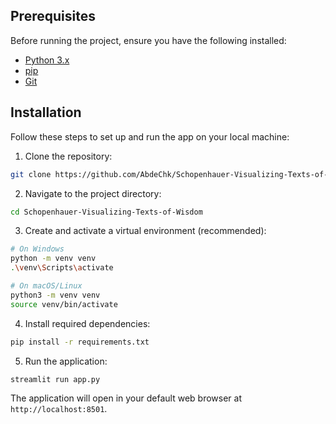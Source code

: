 ## Prerequisites

Before running the project, ensure you have the following installed:
- [Python 3.x](https://www.python.org/downloads/)
- [pip](https://pip.pypa.io/en/stable/)
- [Git](https://git-scm.com/)

## Installation

Follow these steps to set up and run the app on your local machine:

1. Clone the repository:
```bash
git clone https://github.com/AbdeChk/Schopenhauer-Visualizing-Texts-of-Wisdom.git
```

2. Navigate to the project directory:
```bash
cd Schopenhauer-Visualizing-Texts-of-Wisdom
```

3. Create and activate a virtual environment (recommended):
```bash
# On Windows
python -m venv venv
.\venv\Scripts\activate

# On macOS/Linux
python3 -m venv venv
source venv/bin/activate
```

4. Install required dependencies:
```bash
pip install -r requirements.txt
```

5. Run the application:
```bash
streamlit run app.py
```

The application will open in your default web browser at `http://localhost:8501`.
